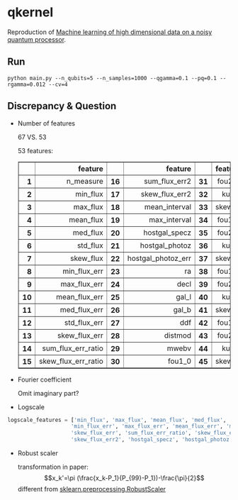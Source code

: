 # qkernel
Reproduction of [Machine learning of high dimensional data on a noisy quantum processor](https://arxiv.org/abs/2101.09581).

## Run
```shell
python main.py --n_qubits=5 --n_samples=1000 --qgamma=0.1 --pq=0.1 --rgamma=0.012 --cv=4
```

## Discrepancy & Question
- Number of features

  67 VS. 53
    
  53 features: 

  <div>
  <table border="1" class="dataframe">
    <thead>
      <tr align=right>
        <th></th>
        <th>feature</th>
        <th></th>
        <th>feature</th>
        <th></th>
        <th>feature</th>
        <th></th>
        <th>feature</th>
      </tr>
    </thead>
    <tbody>
      <tr align=right>
        <th>1</th>
        <td>n_measure</td>
        <th>16</th>
        <td>sum_flux_err2</td>
        <th>31</th>
        <td>fou2_0</td>
        <th>46</th>
        <td>fou1_4</td>
      </tr>
      <tr align=right>
        <th>2</th>
        <td>min_flux</td>
        <th>17</th>
        <td>skew_flux_err2</td>
        <th>32</th>
        <td>kur_0</td>
        <th>47</th>
        <td>fou2_4</td>
      </tr>
      <tr align=right>
        <th>3</th>
        <td>max_flux</td>
        <th>18</th>
        <td>mean_interval</td>
        <th>33</th>
        <td>skew_0</td>
        <th>48</th>
        <td>kur_4</td>
      </tr>
      <tr align=right>
        <th>4</th>
        <td>mean_flux</td>
        <th>19</th>
        <td>max_interval</td>
        <th>34</th>
        <td>fou1_1</td>
        <th>49</th>
        <td>skew_4</td>
      </tr>
      <tr align=right>
        <th>5</th>
        <td>med_flux</td>
        <th>20</th>
        <td>hostgal_specz</td>
        <th>35</th>
        <td>fou2_1</td>
        <th>50</th>
        <td>fou1_5</td>
      </tr>
       <tr align=right>
        <th>6</th>
        <td>std_flux</td>
        <th>21</th>
        <td>hostgal_photoz</td>
        <th>36</th>
        <td>kur_1</td> 
        <th>51</th>
        <td>fou2_5</td>
      </tr>
       <tr align=right>
        <th>7</th>
        <td>skew_flux</td>
        <th>22</th>
        <td>hostgal_photoz_err</td>
        <th>37</th>
        <td>skew_1</td> 
        <th>52</th>
        <td>kur_5</td>
      </tr>
        <tr align=right>
        <th>8</th>
        <td>min_flux_err</td>
        <th>23</th>
        <td>ra</td>
        <th>38</th>
        <td>fou1_2</td>
        <th>53</th>
        <td>skew_5</td>
      </tr>
      <tr align=right>
        <th>9</th>
        <td>max_flux_err</td>
        <th>24</th>
        <td>decl</td>
        <th>39</th>
        <td>fou2_2</td> 
      </tr>
      <tr align=right>
        <th>10</th>
        <td>mean_flux_err</td>
        <th>25</th>
        <td>gal_l</td>
        <th>40</th>
        <td>kur_2</td> 
      </tr>
      <tr align=right>
        <th>11</th>
        <td>med_flux_err</td>
        <th>26</th>
        <td>gal_b</td>
        <th>41</th>
        <td>skew_2</td> 
      </tr>
      <tr align=right>
        <th>12</th>
        <td>std_flux_err</td>
        <th>27</th>
        <td>ddf</td>
        <th>42</th>
        <td>fou1_3</td> 
      </tr>
       <tr align=right>
        <th>13</th>
        <td>skew_flux_err</td>
        <th>28</th>
        <td>distmod</td>
        <th>43</th>
        <td>fou2_3</td>
      </tr>
      <tr align=right>
        <th>14</th>
        <td>sum_flux_err_ratio</td>
        <th>29</th>
        <td>mwebv</td>
        <th>44</th>
        <td>kur_3</td>
      </tr>
      <tr align=right>
        <th>15</th>
        <td>skew_flux_err_ratio</td>
        <th>30</th>
        <td>fou1_0</td>
        <th>45</th>
        <td>skew_3</td>
      </tr>
    </tbody>
  </table>
  </div>

- Fourier coefficient

    Omit imaginary part?
- Logscale
```python
logscale_features = ['min_flux', 'max_flux', 'mean_flux', 'med_flux', 'std_flux', 'skew_flux',\
                    'min_flux_err', 'max_flux_err', 'mean_flux_err', 'med_flux_err', 'std_flux_err',\
                    'skew_flux_err', 'sum_flux_err_ratio', 'skew_flux_err_ratio', 'sum_flux_err2',\
                    'skew_flux_err2', 'hostgal_specz', 'hostgal_photoz', 'hostgal_photoz_err']
```
- Robust scaler

    transformation in paper:
 $$x_k'=\pi (\frac{x_k-P_1}{P_{99}-P_1})-\frac{\pi}{2}$$
     different from [sklearn.preprocessing.RobustScaler](https://scikit-learn.org/stable/modules/generated/sklearn.preprocessing.RobustScaler.html)
